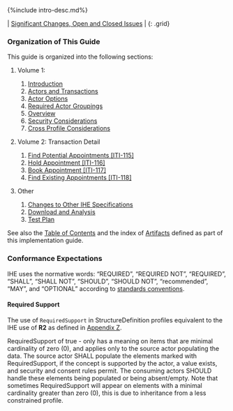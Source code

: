 {%include intro-desc.md%}

<div markdown="1" class="stu-note">

| [Significant Changes, Open and Closed Issues](issues.html) |
{: .grid}

</div>

### Organization of This Guide
This guide is organized into the following sections:

1. Volume 1:
   1. [Introduction](volume-1.html)
   1. [Actors and Transactions](volume-1.html#actors-and-transactions)
   1. [Actor Options](volume-1.html#actor-options)
   1. [Required Actor Groupings](volume-1.html#required-groupings)
   1. [Overview](volume-1.html#overview)
   1. [Security Considerations](volume-1.html#security-considerations)
   1. [Cross Profile Considerations](volume-1.html#other-grouping)

2. Volume 2: Transaction Detail
   1. [Find Potential Appointments \[ITI-115\]](ITI-115.html)
   1. [Hold Appointment \[ITI-116\]](ITI-116.html)
   1. [Book Appointment \[ITI-117\]](ITI-117.html)
   1. [Find Existing Appointments \[ITI-118\]](ITI-118.html)

3. Other
   1. [Changes to Other IHE Specifications](other.html)
   1. [Download and Analysis](download.html)
   1. [Test Plan](testplan.html)


See also the [Table of Contents](toc.html) and the index of [Artifacts](artifacts.html) defined as part of this implementation guide.


### Conformance Expectations

IHE uses the normative words: “REQUIRED”, “REQUIRED NOT”, “REQUIRED”, “SHALL”, “SHALL NOT”, “SHOULD”, “SHOULD NOT”, “recommended”, “MAY”, and “OPTIONAL” according to [standards conventions](https://profiles.ihe.net/GeneralIntro/ch-E.html).

#### Required Support

The use of ```RequiredSupport``` in StructureDefinition profiles equivalent to the IHE use of **R2** as defined in [Appendix Z](https://profiles.ihe.net/ITI/TF/Volume2/ch-Z.html#z.10-profiling-conventions-for-constraints-on-fhir).

RequiredSupport of true - only has a meaning on items that are minimal cardinality of zero (0), and applies only to the source actor populating the data. The source actor SHALL populate the elements marked with RequiredSupport, if the concept is supported by the actor, a value exists, and security and consent rules permit. 
The consuming actors SHOULD handle these elements being populated or being absent/empty. 
Note that sometimes RequiredSupport will appear on elements with a minimal cardinality greater than zero (0), this is due to inheritance from a less constrained profile.
